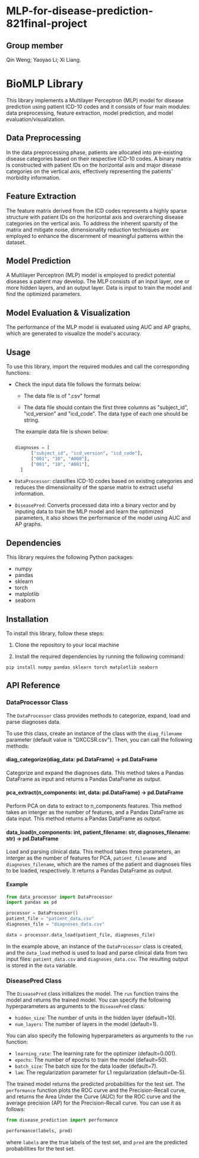 # MLP-for-disease-prediction-821final-project

## Group member

Qin Weng; Yaoyao Li; Xi Liang.

# BioMLP Library

This library implements a Multilayer Perceptron (MLP) model for disease prediction using patient ICD-10 codes and it consists of four main modules: data preprocessing, feature extraction, model prediction, and model evaluation/visualization.

## Data Preprocessing

In the data preprocessing phase, patients are allocated into pre-existing disease categories based on their respective ICD-10 codes. A binary matrix is constructed with patient IDs on the horizontal axis and major disease categories on the vertical axis, effectively representing the patients' morbidity information.

## Feature Extraction

The feature matrix derived from the ICD codes represents a highly sparse structure with patient IDs on the horizontal axis and overarching disease categories on the vertical axis. To address the inherent sparsity of the matrix and mitigate noise, dimensionality reduction techniques are employed to enhance the discernment of meaningful patterns within the dataset.

## Model Prediction

A Multilayer Perceptron (MLP) model is employed to predict potential diseases a patient may develop. The MLP consists of an input layer, one or more hidden layers, and an output layer. Data is input to train the model and find the optimized parameters.

## Model Evaluation & Visualization

The performance of the MLP model is evaluated using AUC and AP graphs, which are generated to visualize the model's accuracy.

## Usage

To use this library, import the required modules and call the corresponding functions:

- Check the input data file follows the formats below:
  
  * The data file is of ".csv" format
  
  * The data file should contain the first three columns as "subject_id", "icd_version" and "icd_code". The data type of each one should be string.
  
  The example data file is shown below:
  
  ```python

  diagnoses = [
        ["subject_id", "icd_version", "icd_code"],
        ["001", "10", "A000"],
        ["001", "10", "A001"],
    ]
    ```

- `DataProcessor`: classifies ICD-10 codes based on existing categories and reduces the dimensionality of the sparse matrix to extract useful information.
- `DiseasePred`:  Converts processed data into a binary vector and by inputing data to train the MLP model and learn the optimized parameters, it also shows the performance of the model using AUC and AP graphs.

## Dependencies

This library requires the following Python packages:

- numpy
- pandas
- sklearn
- torch
- matplotlib
- seaborn

## Installation

To install this library, follow these steps:

1. Clone the repository to your local machine

2. Install the required dependencies by running the following command:

```
pip install numpy pandas sklearn torch matplotlib seaborn
```

## API Reference

### DataProcessor Class

The `DataProcessor` class provides methods to categorize, expand, load and parse diagnoses data. 

To use this class, create an instance of the class with the `diag_filename` parameter (default value is "DXCCSR.csv"). Then, you can call the following methods:

#### diag_categorize(diag_data: pd.DataFrame) -> pd.DataFrame

Categorize and expand the diagnoses data. This method takes a Pandas DataFrame as input and returns a Pandas DataFrame as output.

#### pca_extract(n_components: int, data: pd.DataFrame) -> pd.DataFrame

Perform PCA on data to extract to n_components features. This method takes an interger as the number of features, and a Pandas DataFrame as data input. This method returns a Pandas DataFrame as output.

#### data_load(n_components: int, patient_filename: str, diagnoses_filename: str) -> pd.DataFrame

Load and parsing clinical data. This method takes three parameters, an interger as the number of features for PCA, `patient_filename` and `diagnoses_filename`, which are the names of the patient and diagnoses files to be loaded, respectively. It returns a Pandas DataFrame as output.

#### Example

```python
from data_processor import DataProcessor
import pandas as pd

processor = DataProcessor()
patient_file = "patient_data.csv"
diagnoses_file = "diagnoses_data.csv"

data = processor.data_load(patient_file, diagnoses_file)
```

In the example above, an instance of the `DataProcessor` class is created, and the `data_load` method is used to load and parse clinical data from two input files: `patient_data.csv` and `diagnoses_data.csv`. The resulting output is stored in the `data` variable.

### DiseasePred Class

The `DiseasePred` class initializes the model. The `run` function trains the model and returns the trained model. You can specify the following hyperparameters as arguments to the `DiseasePred` class:

* `hidden_size`: The number of units in the hidden layer (default=10).
* `num_layers`: The number of layers in the model (default=1).

You can also specify the following hyperparameters as arguments to the `run` function:

* `learning_rate`: The learning rate for the optimizer (default=0.001).
* `epochs`: The number of epochs to train the model (default=50).
* `batch_size`: The batch size for the data loader (default=7).
* `lam`: The regularization parameter for L1 regularization (default=0e-5).

The trained model returns the predicted probabilities for the test set. The `performance` function plots the ROC curve and the Precision-Recall curve, and returns the Area Under the Curve (AUC) for the ROC curve and the average precision (AP) for the Precision-Recall curve. You can use it as follows:

```python
from disease_prediction import performance

performance(labels, pred)
```

where `labels` are the true labels of the test set, and `pred` are the predicted probabilities for the test set.
